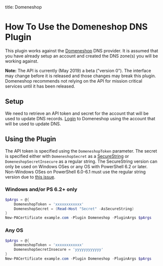 title: Domeneshop

# How To Use the Domeneshop DNS Plugin

This plugin works against the [Domeneshop](https://domene.shop/) DNS provider. It is assumed that you have already setup an account and created the DNS zone(s) you will be working against.

**Note:** The API is currently (May 2019) a beta ("version 0"). The interface may change before it is released and those changes may break this plugin. Domeneshop recommends not relying on the API for mission critical services until it has been released.

## Setup

We need to retrieve an API token and secret for the account that will be used to update DNS records. [Login](https://www.domeneshop.no/admin?view=api) to Domeneshop using the account that will be used to update DNS.

## Using the Plugin

The API token is specified using the `DomeneshopToken` parameter. The secret is specified either with `DomeneshopSecret` as a [SecureString](https://docs.microsoft.com/en-us/dotnet/api/system.security.securestring) or `DomeneshopSecretInsecure` as a regular string. The SecureString version can only be used on Windows OSes or any OS with PowerShell 6.2 or later. Non-Windows OSes on PowerShell 6.0-6.1 must use the regular string version due to [this issue](https://github.com/PowerShell/PowerShell/issues/1654).

### Windows and/or PS 6.2+ only

```powershell
$pArgs = @{
    DomeneshopToken = 'xxxxxxxxxxxx'
    DomeneshopSecret = (Read-Host "Secret" -AsSecureString)
}
New-PACertificate example.com -Plugin Domeneshop -PluginArgs $pArgs
```

### Any OS

```powershell
$pArgs = @{
    DomeneshopToken = 'xxxxxxxxxxxx'
    DomeneshopSecretInsecure = 'yyyyyyyyyyyy'
}
New-PACertificate example.com -Plugin Domeneshop -PluginArgs $pArgs
```
